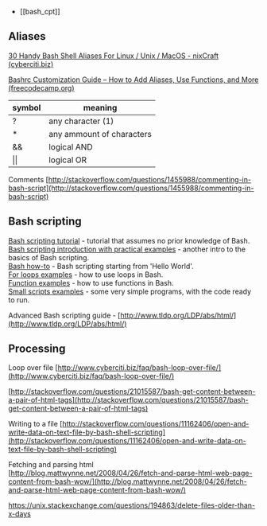 - [[bash_cpt]]

## Aliases

[30 Handy Bash Shell Aliases For Linux / Unix / MacOS - nixCraft (cyberciti.biz)](https://www.cyberciti.biz/tips/bash-aliases-mac-centos-linux-unix.html)
  
[Bashrc Customization Guide – How to Add Aliases, Use Functions, and More (freecodecamp.org)](https://www.freecodecamp.org/news/bashrc-customization-guide/)

| symbol | meaning |
| --- | --- |
| ? | any character (1) |
| * | any ammount of characters |
| && | logical AND |
| \|\| | logical OR |


Comments [http://stackoverflow.com/questions/1455988/commenting-in-bash-script](http://stackoverflow.com/questions/1455988/commenting-in-bash-script)

## Bash scripting

  
[Bash scripting tutorial](http://linuxconfig.org/Bash_scripting_Tutorial) - tutorial that assumes no prior knowledge of Bash.  
[Bash scripting introduction with practical examples](http://www.thegeekstuff.com/2010/03/introduction-to-bash-scripting/) - another intro to the basics of Bash scripting.  
[Bash how-to](http://tldp.org/HOWTO/Bash-Prog-Intro-HOWTO.html) - Bash scripting starting from 'Hello World'.  
[For loops examples](http://www.cyberciti.biz/faq/bash-for-loop/) - how to use loops in Bash.  
[Function examples](http://www.cyberciti.biz/faq/bash-shell-script-function-examples/) - how to use functions in Bash.  
[Small scripts examples](http://www.hlevkin.com/Shell_progr/hellobash.htm) - some very simple programs, with the code ready to run.  
  
Advanced Bash scripting guide - [http://www.tldp.org/LDP/abs/html/](http://www.tldp.org/LDP/abs/html/)

## Processing 

Loop over file [http://www.cyberciti.biz/faq/bash-loop-over-file/](http://www.cyberciti.biz/faq/bash-loop-over-file/)

[http://stackoverflow.com/questions/21015587/bash-get-content-between-a-pair-of-html-tags](http://stackoverflow.com/questions/21015587/bash-get-content-between-a-pair-of-html-tags)

Writing to a file [http://stackoverflow.com/questions/11162406/open-and-write-data-on-text-file-by-bash-shell-scripting](http://stackoverflow.com/questions/11162406/open-and-write-data-on-text-file-by-bash-shell-scripting)  

Fetching and parsing html  
[http://blog.mattwynne.net/2008/04/26/fetch-and-parse-html-web-page-content-from-bash-wow/](http://blog.mattwynne.net/2008/04/26/fetch-and-parse-html-web-page-content-from-bash-wow/)


https://unix.stackexchange.com/questions/194863/delete-files-older-than-x-days